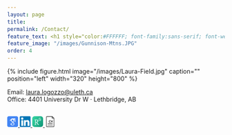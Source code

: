 ```yaml
---
layout: page
title: 
permalink: /Contact/
feature_text: <h1 style="color:#FFFFFF; font-family:sans-serif; font-weight:normal"> Contact </h1>
feature_image: "/images/Gunnison-Mtns.JPG"
order: 4
---
```



{% include figure.html image="/images/Laura-Field.jpg" caption="" position="left" width="320" height="800" %}

Email: [laura.logozzo@uleth.ca](mailto:laura.logozzo@uleth.ca) <br> 
Office: 4401 University Dr W &middot; Lethbridge, AB <br>
<br>

<a href="https://scholar.google.com/citations?hl=en&user=J0n805cAAAAJ" target="_blank"> <img src="/images/GoogleScholar.png" width = "25" /> </a>
<a href="https://www.linkedin.com/in/lauralogozzo/" target="_blank"> <img src="/images/LinkedIn.png" width = "25" /> </a>
<a href="https://www.researchgate.net/profile/Laura_Logozzo" target="_blank"> <img src="/images/ResearchGate.jpg" width = "25" /> </a>
<a href="/assets/laura-logozzo-cv.pdf" target="blank"> <img src="/images/CV-icon.png" width = "25" /> </a>
